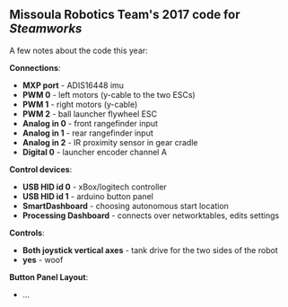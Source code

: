 Missoula Robotics Team's 2017 code for _Steamworks_
---

A few notes about the code this year:

**Connections**:

- **MXP port** - ADIS16448 imu
- **PWM 0** - left motors (y-cable to the two ESCs)
- **PWM 1** - right motors (y-cable)
- **PWM 2** - ball launcher flywheel ESC
- **Analog in 0** - front rangefinder input
- **Analog in 1** - rear rangefinder input
- **Analog in 2** - IR proximity sensor in gear cradle
- **Digital 0** - launcher encoder channel A

**Control devices**:

- **USB HID id 0** - xBox/logitech controller
- **USB HID id 1** - arduino button panel
- **SmartDashboard** - choosing autonomous start location
- **Processing Dashboard** - connects over networktables, edits settings

**Controls**:

- **Both joystick vertical axes** - tank drive for the two sides of the robot
- **yes** - woof

**Button Panel Layout**:

- ...
